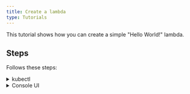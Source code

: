 ```yaml
---
title: Create a lambda
type: Tutorials
---
```


This tutorial shows how you can create a simple "Hello World!" lambda.

## Steps

Follows these steps:

<div tabs name="steps" group="create-lambda">
  <details>
  <summary label="kubectl">
  kubectl
  </summary>

1. Export these variables:

    ```bash
    export NAME={LAMBDA_NAME}
    export NAMESPACE={LAMBDA_NAMESPACE}
    ```

2. Create a Function CR that specifies the lambda's logic and defines a runtime on which it should run:

    ```yaml
    cat <<EOF | kubectl apply -f -
    apiVersion: serverless.kyma-project.io/v1alpha1
    kind: Function
    metadata:
      name: $NAME
      namespace: $NAMESPACE
    spec:
      functionContentType: plaintext
      runtime: nodejs8
      function: |
        module.exports = {
          main: function(event, context) {
            return 'Hello World!'
          }
        }
    EOF    
    ```

3. Check if your lambda was created successfully and has the `Running` status:

    ```bash
    kubectl get functions $NAME -n $NAMESPACE -o=jsonpath='{.status.condition}'
    ```

    </details>
    <details>
    <summary label="console-ui">
    Console UI
    </summary>

> **NOTE:** Serverless v2 is an experimental feature, and it is not enabled by default in the Console UI. To use its **Functions [preview]** view, enable **Experimental functionalities** in the **General Settings** view before you follow the steps.

1. Select a Namespace from the drop-down list in the top navigation panel or create a new one.
2. Go to the **Functions [preview]** view at the bottom of the left navigation panel and select **Create lambda**.
3. In the pop-up box, provide lambda's name and select **Create** to confirm changes.

The pop-up box closes and you will see the `Lambda created successfully` message.

4. In the lambda details view that opens up automatically, go to the **Code** tab and enter the lambda's code:

```
module.exports = {
  main: function (event, context) {
  return 'Hello World!'
  }
}
```

5. Select **Save** to confirm changes.

You will get the `Lambda created successfully` message confirming the changes were saved. Once deployed, the new lambda should have the `RUNNING` status in the list of all lambdas under the **Functions [preview]** view.

    </details>
</div>
